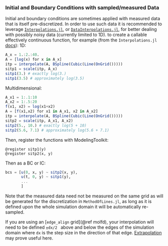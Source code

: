### Initial and Boundary Conditions with sampled/measured Data

Initial and boundary conditions are sometimes applied with measured data that is itself pre-discretized. In order to use such data it is recommended to leverage [`Interpolations.jl`](https://github.com/JuliaMath/Interpolations.jl), or [`DataInterpolations.jl`](https://github.com/PumasAI/DataInterpolations.jl), for better dealing with possibly noisy data (currently limited to 1D). to create a callable effectively continuous function, for example (from the `Interpolations.jl` [docs](http://juliamath.github.io/Interpolations.jl/latest/control/)):
1D:
```julia
A_x = 1.:2.:40.
A = [log(x) for x in A_x]
itp = interpolate(A, BSpline(Cubic(Line(OnGrid()))))
sitp1 = scale(itp, A_x)
sitp1(3.) # exactly log(3.)
sitp1(3.5) # approximately log(3.5)
```

Multidimensional:
```julia
A_x1 = 1:.1:10
A_x2 = 1:.5:20
f(x1, x2) = log(x1+x2)
A = [f(x1,x2) for x1 in A_x1, x2 in A_x2]
itp = interpolate(A, BSpline(Cubic(Line(OnGrid()))))
sitp2 = scale(itp, A_x1, A_x2)
sitp2(5., 10.) # exactly log(5 + 10)
sitp2(5.6, 7.1) # approximately log(5.6 + 7.1)
```
Then, register the functions with ModelingToolkit:
```
@register sitp1(y)
@register sitp2(x, y)
```

Then as a BC or IC:
```julia
bcs = [u(0, x, y) ~ sitp2(x, y),
       u(t, 0, y) ~ sitp1(y),
       ...
       ]
```

Note that the measured data need not be measured on the same grid as will be generated for the discretization in `MethodOfLines.jl`, as long as it is defined upon the whole simulation domain it will be automatically re-sampled.

If you are using an [`edge_align` grid](@ref molfd), your interpolation will need to be defined `±dx/2 ` above and below the edges of the simulation domain where `dx` is the step size in the direction of that edge. [Extrapolation](http://juliamath.github.io/Interpolations.jl/latest/extrapolation/) may prove useful here.

